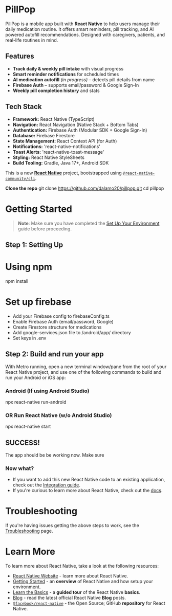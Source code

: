 # PillPop

PillPop is a mobile app built with **React Native** to help users manage their daily medication routine. It offers smart reminders, pill tracking, and AI powered autofill recommendations. Designed with caregivers, patients, and real-life routines in mind.

## Features

- **Track daily & weekly pill intake** with visual progress
- **Smart reminder notifications** for scheduled times
- **AI medication autofill** _(in progress)_ – detects pill details from name
- **Firebase Auth** – supports email/password & Google Sign-In
- **Weekly pill completion history** and stats

## Tech Stack

- **Framework:** React Native (TypeScript)
- **Navigation:** React Navigation (Native Stack + Bottom Tabs)
- **Authentication:** Firebase Auth (Modular SDK + Google Sign-In)
- **Database:** Firebase Firestore
- **State Management:** React Context API (for Auth)
- **Notifications:** 'react-native-notifications'
- **Toast Alerts:** 'react-native-toast-message'
- **Styling:** React Native StyleSheets
- **Build Tooling:** Gradle, Java 17+, Android SDK

This is a new [**React Native**](https://reactnative.dev) project, bootstrapped using [`@react-native-community/cli`](https://github.com/react-native-community/cli).

**Clone the repo**
git clone https://github.com/dalamo20/pillpop.git
cd pillpop

# Getting Started

> **Note**: Make sure you have completed the [Set Up Your Environment](https://reactnative.dev/docs/set-up-your-environment) guide before proceeding.

## Step 1: Setting Up

# Using npm

npm install

# Set up firebase

- Add your Firebase config to firebaseConfig.ts
- Enable Firebase Auth (email/password, Google)
- Create Firestore structure for medications
- Add google-services.json file to /android/app/ directory
- Set keys in .env

## Step 2: Build and run your app

With Metro running, open a new terminal window/pane from the root of your React Native project, and use one of the following commands to build and run your Android or iOS app:

### Android (If using Android Studio)

npx react-native run-android

### OR Run React Native (w/o Android Studio)

npx react-native start

## SUCCESS!

The app should be be working now. Make sure

### Now what?

- If you want to add this new React Native code to an existing application, check out the [Integration guide](https://reactnative.dev/docs/integration-with-existing-apps).
- If you're curious to learn more about React Native, check out the [docs](https://reactnative.dev/docs/getting-started).

# Troubleshooting

If you're having issues getting the above steps to work, see the [Troubleshooting](https://reactnative.dev/docs/troubleshooting) page.

# Learn More

To learn more about React Native, take a look at the following resources:

- [React Native Website](https://reactnative.dev) - learn more about React Native.
- [Getting Started](https://reactnative.dev/docs/environment-setup) - an **overview** of React Native and how setup your environment.
- [Learn the Basics](https://reactnative.dev/docs/getting-started) - a **guided tour** of the React Native **basics**.
- [Blog](https://reactnative.dev/blog) - read the latest official React Native **Blog** posts.
- [`@facebook/react-native`](https://github.com/facebook/react-native) - the Open Source; GitHub **repository** for React Native.

